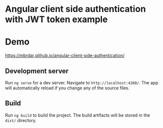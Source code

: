 # Angular client side authentication with JWT token example

# Demo

https://mbrdar.github.io/angular-client-side-authentication/

## Development server

Run `ng serve` for a dev server. Navigate to `http://localhost:4200/`. The app will automatically reload if you change any of the source files.

## Build

Run `ng build` to build the project. The build artifacts will be stored in the `dist/` directory.

